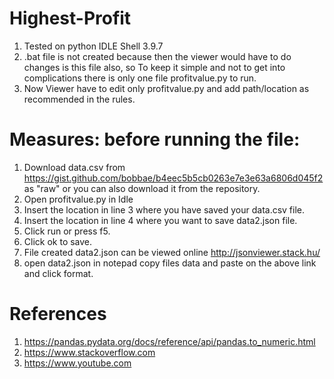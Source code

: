 # Highest-Profit
1. Tested on python IDLE Shell 3.9.7
2. .bat file is not created because then the viewer would have to do changes is this file also, so To keep it simple and not to get into complications there is only one file profitvalue.py to run.
3. Now Viewer have to edit only profitvalue.py and add path/location as recommended in the rules.
# Measures: before running the file:
1. Download data.csv from https://gist.github.com/bobbae/b4eec5b5cb0263e7e3e63a6806d045f2 as "raw" or you can also download it from the repository.
2. Open profitvalue.py in Idle
3. Insert the location in line 3 where you have saved your data.csv file.
4. Insert the location in line 4 where you want to save data2.json file.
5. Click run or press f5.
6. Click ok to save.
7. File created data2.json can be viewed online http://jsonviewer.stack.hu/
8. open data2.json in notepad copy files data and paste on the above link and click format.
# References
1. https://pandas.pydata.org/docs/reference/api/pandas.to_numeric.html
2. https://www.stackoverflow.com
3. https://www.youtube.com
